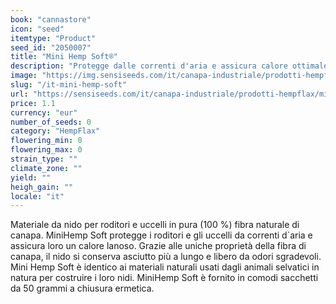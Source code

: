 ```yaml
---
book: "cannastore"
icon: "seed"
itemtype: "Product"
seed_id: "2050007"
title: "Mini Hemp Soft®"
description: "Protegge dalle correnti d'aria e assicura calore ottimale. 100% pura fibra di canapa naturale. Assorbe rapidamente gli odori. Ordinate la vostra qui."
image: "https://img.sensiseeds.com/it/canapa-industriale/prodotti-hempflax/mini-hemp-soft-image.png"
slug: "/it-mini-hemp-soft"
url: "https://sensiseeds.com/it/canapa-industriale/prodotti-hempflax/mini-hemp-soft?a_aid=cannastore"
price: 1.1
currency: "eur"
number_of_seeds: 0
category: "HempFlax"
flowering_min: 0
flowering_max: 0
strain_type: ""
climate_zone: ""
yield: ""
heigh_gain: ""
locale: "it"
---
```

Materiale da nido per roditori e uccelli in pura (100 %) fibra naturale di canapa. MiniHemp Soft protegge i roditori e gli uccelli da correnti d´aria e assicura loro un calore lanoso. Grazie alle uniche proprietà della fibra di canapa, il nido si conserva asciutto più a lungo e libero da odori sgradevoli. Mini Hemp Soft è identico ai materiali naturali usati dagli animali selvatici in natura per costruire i loro nidi. MiniHemp Soft è fornito in comodi sacchetti da 50 grammi a chiusura ermetica.
